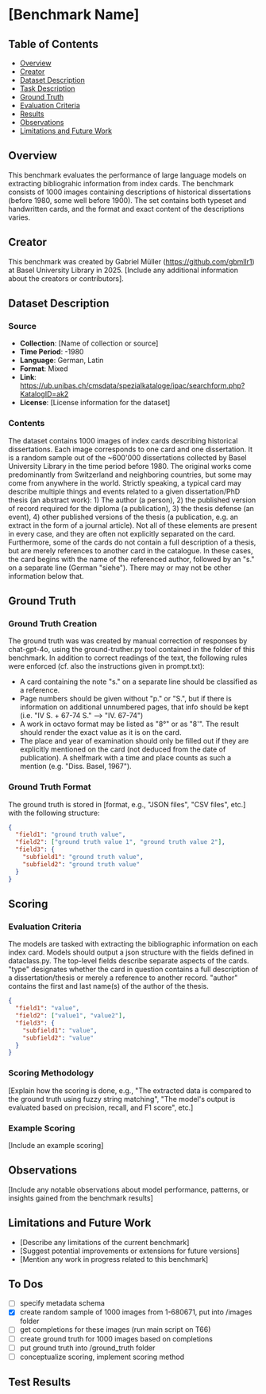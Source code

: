 # [Benchmark Name]

## Table of Contents
- [Overview](#overview)
- [Creator](#creator)
- [Dataset Description](#dataset-description)
- [Task Description](#task-description)
- [Ground Truth](#ground-truth)
- [Evaluation Criteria](#evaluation-criteria)
- [Results](#results)
- [Observations](#observations)
- [Limitations and Future Work](#limitations-and-future-work)

## Overview
This benchmark evaluates the performance of large language models on extracting bibliograhic information from index cards. The benchmark consists of 1000 images containing descriptions of historical dissertations (before 1980, some well before 1900). The set contains both typeset and handwritten cards, and the format and exact content of the descriptions varies. 

## Creator
This benchmark was created by Gabriel Müller (https://github.com/gbmllr1) at Basel University Library in 2025. [Include any additional information about the creators or contributors].

## Dataset Description

### Source
- **Collection**: [Name of collection or source]
- **Time Period**: -1980
- **Language**: German, Latin
- **Format**: Mixed
- **Link**: https://ub.unibas.ch/cmsdata/spezialkataloge/ipac/searchform.php?KatalogID=ak2
- **License**: [License information for the dataset]

### Contents
The dataset contains 1000 images of index cards describing historical dissertations. Each image corresponds to one card and one dissertation. It is a random sample out of the ~600'000 dissertations collected by Basel University Library in the time period before 1980. The original works come predominantly from Switzerland and neighboring countries, but some may come from anywhere in the world.
Strictly speaking, a typical card may describe multiple things and events related to a given dissertation/PhD thesis (an abstract work): 1) The author (a person), 2) the published version of record required for the diploma (a publication), 3) the thesis defense (an event), 4) other published versions of the thesis (a publication, e.g. an extract in the form of a journal article). Not all of these elements are present in every case, and they are often not explicitly separated on the card.
Furthermore, some of the cards do not contain a full description of a thesis, but are merely references to another card in the catalogue. In these cases, the card begins with the name of the referenced author, followed by an "s." on a separate line (German "siehe"). There may or may not be other information below that.

## Ground Truth

### Ground Truth Creation
The ground truth was was created by manual correction of responses by chat-gpt-4o, using the ground-truther.py tool contained in the folder of this benchmark. In addition to correct readings of the text, the following rules were enforced (cf. also the instructions given in prompt.txt):
- A card containing the note "s." on a separate line should be classified as a reference.
- Page numbers should be given without "p." or "S.", but if there is information on additional unnumbered pages, that info should be kept (i.e. "IV S. + 67-74 S." --> "IV. 67-74")
- A work in octavo format may be listed as "8°" or as "8'". The result should render the exact value as it is on the card.
- The place and year of examination should only be filled out if they are explicitly mentioned on the card (not deduced from the date of publication). A shelfmark with a time and place counts as such a mention (e.g. "Diss. Basel, 1967"). 

### Ground Truth Format
The ground truth is stored in [format, e.g., "JSON files", "CSV files", etc.] with the following structure:

```json
{
  "field1": "ground truth value",
  "field2": ["ground truth value 1", "ground truth value 2"],
  "field3": {
    "subfield1": "ground truth value",
    "subfield2": "ground truth value"
  }
}
```
## Scoring

### Evaluation Criteria
The models are tasked with extracting the bibliographic information on each index card. Models should output a json structure with the fields defined in dataclass.py. The top-level fields describe separate aspects of the cards. "type" designates whether the card in question contains a full description of a dissertation/thesis or merely a reference to another record. "author" contains the first and last name(s) of the author of the thesis.   

```json
{
  "field1": "value",
  "field2": ["value1", "value2"],
  "field3": {
    "subfield1": "value",
    "subfield2": "value"
  }
}
```

### Scoring Methodology
[Explain how the scoring is done, e.g., "The extracted data is compared to the ground truth using fuzzy string matching", "The model's output is evaluated based on precision, recall, and F1 score", etc.]

### Example Scoring
[Include an example scoring]

## Observations

[Include any notable observations about model performance, patterns, or insights gained from the benchmark results]

## Limitations and Future Work

- [Describe any limitations of the current benchmark]
- [Suggest potential improvements or extensions for future versions]
- [Mention any work in progress related to this benchmark]

## To Dos
- [ ] specify metadata schema
- [x] create random sample of 1000 images from 1-680671, put into /images folder
- [ ] get completions for these images (run main script on T66)
- [ ] create ground truth for 1000 images based on completions
- [ ] put ground truth into /ground_truth folder
- [ ] conceptualize scoring, implement scoring method

## Test Results

